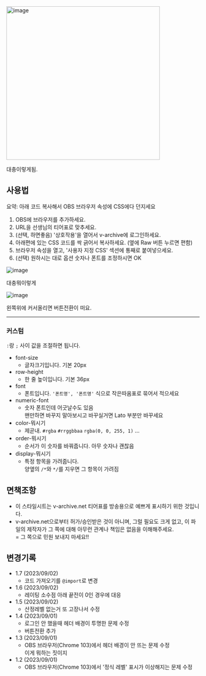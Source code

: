 <img width="400" alt="image" src="https://user-images.githubusercontent.com/5380174/264984078-5805cbf5-7e64-4a0e-a2c0-1d9656b84dd6.png">

대충이렇게됨.

## 사용법

요약: 아래 코드 복사해서 OBS 브라우저 속성에 CSS에다 던지세요

1. OBS에 브라우저를 추가하세요.
2. URL을 선생님의 티어표로 맞추세요.
3. (선택, 하면좋음) '상호작용'을 열어서 v-archive에 로그인하세요.
4. 아래편에 있는 CSS 코드를 싹 긁어서 복사하세요. (옆에 Raw 버튼 누르면 편함)
5. 브라우저 속성을 열고, '사용자 지정 CSS' 섹션에 통째로 붙여넣으세요.
6. (선택) 원하시는 대로 옵션 숫자나 폰트를 조정하시면 OK

![image](https://user-images.githubusercontent.com/5380174/264958921-183b781b-373e-4f5d-aac8-ba2a37f2b5ae.png)

대충뭐이렇게

![image](https://user-images.githubusercontent.com/5380174/265020134-f799e0f6-6f75-43de-89be-4fa3c49f89eb.png)

왼쪽위에 커서올리면 버튼전환이 떠요.

---

### 커스텀
`:`랑 `;` 사이 값을 조절하면 됩니다.

- font-size
  - 글자크기입니다. 기본 20px
- row-height
  - 한 줄 높이입니다. 기본 36px
- font
  - 폰트입니다. `'폰트명', '폰트명'` 식으로 작은따옴표로 묶어서 적으세요
- numeric-font
  - 숫자 폰트인데 어긋날수도 있음  
    왠만하면 바꾸지 말아보시고 바꾸실거면 Lato 부분만 바꾸세요
- color-뭐시기
  - 제곧내. `#rgba` `#rrggbbaa` `rgba(0, 0, 255, 1)` …
- order-뭐시기
  - 순서가 이 숫자를 바꿔줍니다. 아무 숫자나 괜찮음
- display-뭐시기
  - 특정 항목을 가려줍니다.  
    양옆의 `/*`와 `*/`를 지우면 그 항목이 가려짐  

## 면책조항

* 이 스타일시트는 v-archive.net 티어표를 방송용으로 예쁘게 표시하기 위한 것입니다.
* v-archive.net으로부터 허가/승인받은 것이 아니며, 그럴 필요도 크게 없고, 이 파일의 제작자가 그 쪽에 대해 아무런 관계나 책임은 없음을 이해해주세요.  
  = 그 쪽으로 민원 보내지 마세요!!
  
## 변경기록

* 1.7 (2023/09/02)
  * 코드 가져오기를 `@import`로 변경
* 1.6 (2023/09/02)
  * 레이팅 소수점 아래 끝전이 0인 경우에 대응
* 1.5 (2023/09/02)
  * 산정레벨 없는거 또 고장나서 수정
* 1.4 (2023/09/01)
  * 로그인 안 했을때 헤더 배경이 투명한 문제 수정
  * 버튼전환 추가
* 1.3 (2023/09/01)
  * OBS 브라우저(Chrome 103)에서 헤더 배경이 안 뜨는 문제 수정  
    이게 뭐하는 짓이지
* 1.2 (2023/09/01)
  * OBS 브라우저(Chrome 103)에서 '정식 레벨' 표시가 이상해지는 문제 수정 
